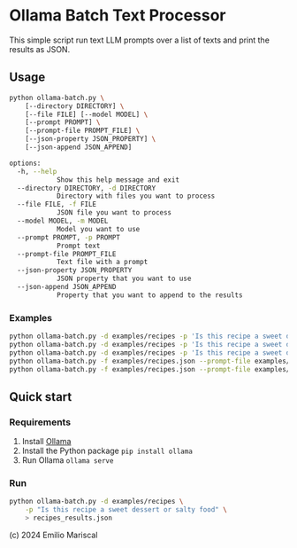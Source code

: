 # Ollama Batch Text Processor

This simple script run text LLM prompts over a list of texts and print the results as JSON. 

## Usage

```sh
python ollama-batch.py \
    [--directory DIRECTORY] \
    [--file FILE] [--model MODEL] \
    [--prompt PROMPT] \
    [--prompt-file PROMPT_FILE] \
    [--json-property JSON_PROPERTY] \
    [--json-append JSON_APPEND]

options:
  -h, --help
            Show this help message and exit
  --directory DIRECTORY, -d DIRECTORY
            Directory with files you want to process
  --file FILE, -f FILE
            JSON file you want to process
  --model MODEL, -m MODEL
            Model you want to use
  --prompt PROMPT, -p PROMPT
            Prompt text
  --prompt-file PROMPT_FILE
            Text file with a prompt
  --json-property JSON_PROPERTY
            JSON property that you want to use
  --json-append JSON_APPEND
            Property that you want to append to the results
```

### Examples

```bash
python ollama-batch.py -d examples/recipes -p 'Is this recipe a sweet dessert or salty food?'
python ollama-batch.py -d examples/recipes -p 'Is this recipe a sweet dessert or salty food?' --json-property=ingredients
python ollama-batch.py -d examples/recipes -p 'Is this recipe a sweet dessert or salty food?' --json-property=title
python ollama-batch.py -f examples/recipes.json --prompt-file examples/sweet_or_salty.txt
python ollama-batch.py -f examples/recipes.json --prompt-file examples/sweet_or_salty.txt --json-append=title,url
```

## Quick start

### Requirements

1. Install [Ollama](https://ollama.com/download)
2. Install the Python package `pip install ollama`
3. Run Ollama `ollama serve`

### Run

```sh
python ollama-batch.py -d examples/recipes \
    -p "Is this recipe a sweet dessert or salty food" \
    > recipes_results.json
```

(c) 2024 Emilio Mariscal
